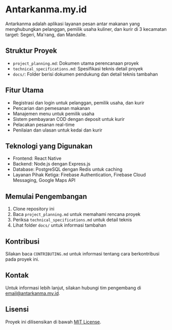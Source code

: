 # Antarkanma.my.id

Antarkanma adalah aplikasi layanan pesan antar makanan yang menghubungkan pelanggan, pemilik usaha kuliner, dan kurir di 3 kecamatan target: Segeri, Ma'rang, dan Mandalle.

## Struktur Proyek

- `project_planning.md`: Dokumen utama perencanaan proyek
- `technical_specifications.md`: Spesifikasi teknis detail proyek
- `docs/`: Folder berisi dokumen pendukung dan detail teknis tambahan

## Fitur Utama

- Registrasi dan login untuk pelanggan, pemilik usaha, dan kurir
- Pencarian dan pemesanan makanan
- Manajemen menu untuk pemilik usaha
- Sistem pembayaran COD dengan deposit untuk kurir
- Pelacakan pesanan real-time
- Penilaian dan ulasan untuk kedai dan kurir

## Teknologi yang Digunakan

- Frontend: React Native
- Backend: Node.js dengan Express.js
- Database: PostgreSQL dengan Redis untuk caching
- Layanan Pihak Ketiga: Firebase Authentication, Firebase Cloud Messaging, Google Maps API

## Memulai Pengembangan

1. Clone repository ini
2. Baca `project_planning.md` untuk memahami rencana proyek
3. Periksa `technical_specifications.md` untuk detail teknis
4. Lihat folder `docs/` untuk informasi tambahan

## Kontribusi

Silakan baca `CONTRIBUTING.md` untuk informasi tentang cara berkontribusi pada proyek ini.

## Kontak

Untuk informasi lebih lanjut, silakan hubungi tim pengembang di [email@antarkanma.my.id](mailto:email@antarkanma.my.id).

## Lisensi

Proyek ini dilisensikan di bawah [MIT License](LICENSE).
